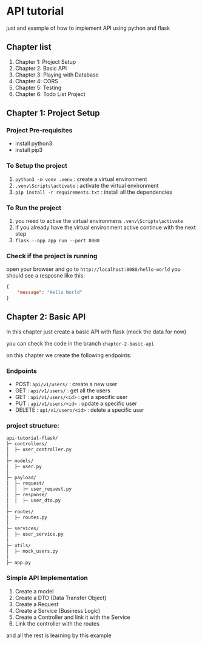 # API tutorial

just and example of how to implement API using python and flask

## Chapter list

1. Chapter 1: Project Setup
2. Chapter 2: Basic API
3. Chapter 3: Playing with Database
4. Chapter 4: CORS
5. Chapter 5: Testing
6. Chapter 6: Todo List Project

## Chapter 1: Project Setup

### Project Pre-requisites

- install python3
- install pip3

### To Setup the project

1. `python3 -m venv .venv` : create a virtual environment
2. `.venv\Scripts\activate` : activate the virtual environment
3. `pip install -r requirements.txt` : install all the dependencies

### To Run the project

1. you need to active the virtual environmens `.venv\Scripts\activate`
2. if you already have the virtual environment active continue with the next step
3. `flask --app app run --port 8080`

### Check if the project is running

open your browser and go to `http://localhost:8080/hello-world`
you should see a resposne like this:

``` json
{
    "message": "Hello World"
}
```

## Chapter 2: Basic API

In this chapter just create a basic API with flask (mock the data for now)

you can check the code in the branch `chapter-2-basic-api`

on this chapter we create the following endpoints:

### Endpoints

- POST: `api/v1/users/` : create a new user
- GET : `api/v1/users/` : get all the users
- GET : `api/v1/users/<id>` : get a specific user
- PUT : `api/v1/users/<id>` : update a specific user
- DELETE : `api/v1/users/<id>` : delete a specific user

### project structure:

``` bash
api-tutorial-flask/
├─ controllers/
│  ├─ user_controller.py
│  
├─ models/
│  ├─ user.py
│  
├─ payload/
│  ├─ request/
│  │  ├─ user_request.py
│  ├─ response/
│  │  ├─ user_dto.py
│  
├─ routes/
│  ├─ routes.py
│  
├─ services/
│  ├─ user_service.py
│  
├─ utils/
│  ├─ mock_users.py
│  
├─ app.py

```

### Simple API Implementation

1. Create a model
2. Create a DTO (Data Transfer Object)
3. Create a Request
4. Create a Service (Business Logic)
5. Create a Controller and link it  with the Service
6. Link the controller with the routes

and all the rest is learning by this example
